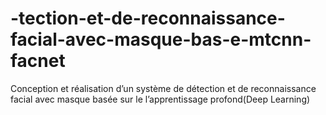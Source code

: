 # -tection-et-de-reconnaissance-facial-avec-masque-bas-e-mtcnn-facnet
Conception et réalisation d’un système de détection et de reconnaissance facial avec masque basée sur le l’apprentissage profond(Deep Learning)
